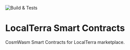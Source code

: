 ![Build & Tests](https://github.com/Local-Terra/localterra-contracts/actions/workflows/rust.yml/badge.svg)

# LocalTerra Smart Contracts

CosmWasm Smart Contracts for LocalTerra marketplace.
